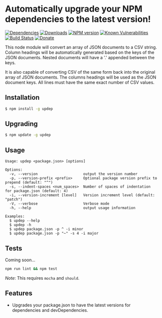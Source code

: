 # Automatically upgrade your NPM dependencies to the latest version!

[![Dependencies](https://img.shields.io/david/mrodrig/updep.svg?style=flat-square)](https://www.npmjs.org/package/updep)
[![Downloads](http://img.shields.io/npm/dm/updep.svg)](https://www.npmjs.org/package/updep)
[![NPM version](https://img.shields.io/npm/v/updep.svg)](https://www.npmjs.org/package/updep)
[![Known Vulnerabilities](https://snyk.io/test/npm/updep/badge.svg)](https://snyk.io/test/npm/updep)
[![Build Status](https://travis-ci.org/mrodrig/updep.svg?branch=master)](https://travis-ci.org/mrodrig/updep)
[![Donate](https://img.shields.io/badge/Donate-PayPal-green.svg)](https://www.paypal.com/cgi-bin/webscr?cmd=_donations&business=rodrigues.mi%40husky.neu.edu&item_name=Open+Source+Software+Development+-+Node+Modules&currency_code=USD&source=url)

This node module will convert an array of JSON documents to a CSV string.
Column headings will be automatically generated based on the keys of the JSON documents. Nested documents will have a '.' appended between the keys.

It is also capable of converting CSV of the same form back into the original array of JSON documents.
The columns headings will be used as the JSON document keys.  All lines must have the same exact number of CSV values.

## Installation

```bash
$ npm install -g updep
```

## Upgrading
```bash
$ npm update -g updep
```

## Usage

```
Usage: updep <package.json> [options]

Options:
  -v, --version                     output the version number
  -p, --version-prefix <prefix>     Optional package version prefix to prepend (default: "^")
  -s, --indent-spaces <num_spaces>  Number of spaces of indentation for package.json (default: 4)
  -i, --version-increment [level]   Version increment level (default: "patch")
  -V, --verbose                     Verbose mode
  -h, --help                        output usage information

Examples:
  $ updep --help
  $ updep -h
  $ updep package.json -p ^ -i minor
  $ updep package.json -p "~" -s 4 -i major
```


## Tests

Coming soon...

```bash
npm run lint && npm test
```

_Note_: This requires `mocha` and `should`.

## Features

- Upgrades your package.json to have the latest versions for dependencies and devDependencies.
